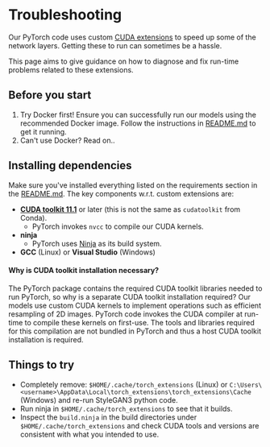 # Troubleshooting

Our PyTorch code uses custom [CUDA extensions](https://pytorch.org/tutorials/advanced/cpp_extension.html) to speed up some of the network layers.  Getting these to run can sometimes be a hassle.

This page aims to give guidance on how to diagnose and fix run-time problems related to these extensions.

## Before you start

1. Try Docker first!  Ensure you can successfully run our models using the recommended Docker image.  Follow the instructions in [README.md](/README.md) to get it running.
2. Can't use Docker?  Read on..

## Installing dependencies

Make sure you've installed everything listed on the requirements section in the [README.md](/README.md).  The key components w.r.t. custom extensions are:

- **[CUDA toolkit 11.1](https://developer.nvidia.com/cuda-toolkit)** or later (this is not the same as `cudatoolkit` from Conda).
  - PyTorch invokes `nvcc` to compile our CUDA kernels.
- **ninja**
  - PyTorch uses [Ninja](https://ninja-build.org/) as its build system.
- **GCC** (Linux) or **Visual Studio** (Windows)

#### Why is CUDA toolkit installation necessary?

The PyTorch package contains the required CUDA toolkit libraries needed to run PyTorch, so why is a separate CUDA toolkit installation required?  Our models use custom CUDA kernels to implement operations such as efficient resampling of 2D images.  PyTorch code invokes the CUDA compiler at run-time to compile these kernels on first-use.  The tools and libraries required for this compilation are not bundled in PyTorch and thus a host CUDA toolkit installation is required.

## Things to try

- Completely remove: `$HOME/.cache/torch_extensions` (Linux) or `C:\Users\<username>\AppData\Local\torch_extensions\torch_extensions\Cache` (Windows) and re-run StyleGAN3 python code.
- Run ninja in `$HOME/.cache/torch_extensions` to see that it builds.
- Inspect the `build.ninja` in the build directories under `$HOME/.cache/torch_extensions` and check CUDA tools and versions are consistent with what you intended to use.
